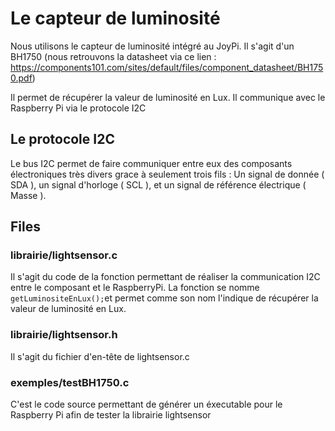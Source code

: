 # Le capteur de luminosité
Nous utilisons le capteur de luminosité intégré au JoyPi. Il s'agit d'un BH1750 (nous retrouvons la datasheet via ce lien : https://components101.com/sites/default/files/component_datasheet/BH1750.pdf)

Il permet de récupérer la valeur de luminosité en Lux. Il communique avec le Raspberry Pi via le protocole I2C

## Le protocole I2C

Le bus I2C permet de faire communiquer entre eux des composants électroniques très divers grace à seulement trois fils : Un signal de donnée ( SDA ), un signal d'horloge ( SCL ), et un signal de référence électrique ( Masse ).

## Files

### librairie/lightsensor.c

Il s'agit du code de la fonction permettant de réaliser la communication I2C entre le composant et le RaspberryPi.
La fonction se nomme `getLuminositeEnLux();`et permet comme son nom l'indique de récupérer la valeur de luminosité en Lux.

### librairie/lightsensor.h

Il s'agit du fichier d'en-tête de lightsensor.c

### exemples/testBH1750.c

C'est le code source permettant de générer un éxecutable pour le Raspberry Pi afin de tester la librairie lightsensor
